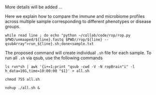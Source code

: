 More details will be added ...

Here we explain how to compare the immune and microbiome profiles across multiple sample corresponding to different phenotypes or disease groups.  

```
while read line ; do echo "python ~/collab/code/rop/rop.py $PWD/unmaaped/${line}.fastq $PWD//rop/${line} --qsubArray">run_${line}.sh;done<sample.txt
```

The proposed command will create individual `.sh` file for each sample. To run all `.sh` via qsub, use the following commands

```
ls run*sh | awk '{i+=1;print "qsub -cwd -V -N ropBrain"i" -l h_data=16G,time=10:00:00 "$1}' > all.sh
```

```
chmod 755 all.sh
```

```
nohup ./all.sh &
```

